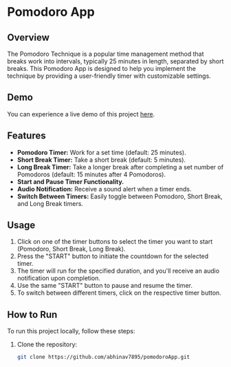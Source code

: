 # Pomodoro App

## Overview

The Pomodoro Technique is a popular time management method that breaks work into intervals, typically 25 minutes in length, separated by short breaks. This Pomodoro App is designed to help you implement the technique by providing a user-friendly timer with customizable settings.

## Demo

You can experience a live demo of this project [here](#).

## Features

- **Pomodoro Timer:** Work for a set time (default: 25 minutes).
- **Short Break Timer:** Take a short break (default: 5 minutes).
- **Long Break Timer:** Take a longer break after completing a set number of Pomodoros (default: 15 minutes after 4 Pomodoros).
- **Start and Pause Timer Functionality.**
- **Audio Notification:** Receive a sound alert when a timer ends.
- **Switch Between Timers:** Easily toggle between Pomodoro, Short Break, and Long Break timers.

## Usage

1. Click on one of the timer buttons to select the timer you want to start (Pomodoro, Short Break, Long Break).
2. Press the "START" button to initiate the countdown for the selected timer.
3. The timer will run for the specified duration, and you'll receive an audio notification upon completion.
4. Use the same "START" button to pause and resume the timer.
5. To switch between different timers, click on the respective timer button.

## How to Run

To run this project locally, follow these steps:

1. Clone the repository:

   ```bash
   git clone https://github.com/abhinav7895/pomodoroApp.git
